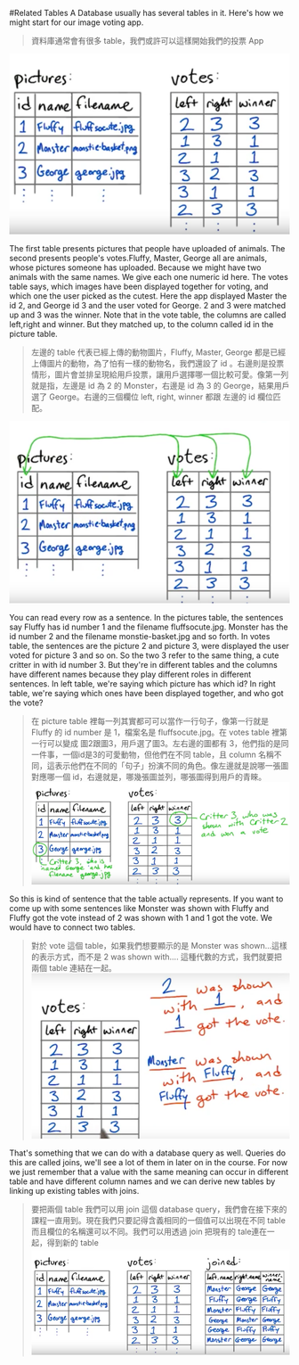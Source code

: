 #Related Tables
A Database usually has several tables in it. Here's how we might start for our image voting app.
>資料庫通常會有很多 table，我們或許可以這樣開始我們的投票 App

![](/assets/relatedTables_1.png)

The first table presents pictures that people have uploaded of animals. The second presents people's votes.Fluffy, Master, George all are animals, whose pictures someone has uploaded. Because we might have two animals with the same names. We give each one numeric id here. The votes table says, which images have been displayed together for voting, and which one the user picked as the cutest. Here the app displayed Master the id 2, and George id 3 and the user voted for George. 2 and 3 were matched up and 3 was the winner. Note that in the vote table, the columns are called left,right and winner. But they matched up, to the column called id in the picture table. 
>左邊的 table 代表已經上傳的動物圖片，Fluffy, Master, George 都是已經上傳圖片的動物，為了怕有一樣的動物名，我們還設了 id 。右邊則是投票情形，圖片會並排呈現給用戶投票，讓用戶選擇哪一個比較可愛。像第一列就是指，左邊是 id 為 2 的 Monster，右邊是 id 為 3 的 George，結果用戶選了 George。右邊的三個欄位 left, right, winner 都跟 左邊的 id 欄位匹配。

![](/assets/relatedTables_2.png)

You can read every row as a sentence. In the pictures table, the sentences say Fluffy has id number 1 and the filename fluffsocute.jpg. Monster has the id number 2 and the filename monstie-basket.jpg and so forth. In votes table, the sentences are the picture 2 and picture 3, were displayed the user voted for picture 3 and so on. So the two 3 refer to the same thing, a cute critter in with id number 3. But they're in different tables and the columns have different names because they play different roles in different sentences. In left table, we're saying which picture has which id? In right table, we're saying which ones have been displayed together, and who got the vote?
>在 picture table 裡每一列其實都可可以當作一行句子，像第一行就是 Fluffy 的 id number 是 1，檔案名是 fluffsocute.jpg。在 votes table 裡第一行可以變成 圖2跟圖3，用戶選了圖3。左右邊的圖都有 3，他們指的是同一件事，一個id是3的可愛動物，但他們在不同 table，且 column 名稱不同，這表示他們在不同的「句子」扮演不同的角色。像左邊就是說哪一張圖對應哪一個 id，右邊就是，哪幾張圖並列，哪張圖得到用戶的青睞。
![](/assets/relatedTables_3.png)

So this is kind of sentence that the table actually represents. If you want to come up with some sentences like Monster was shown with Fluffy and Fluffy got the vote instead of 2 was shown with 1 and 1 got the vote. We would have to connect two tables.
>對於 vote 這個 table，如果我們想要顯示的是 Monster was shown...這樣的表示方式，而不是 2 was shown with.... 這種代數的方式，我們就要把兩個 table 連結在一起。
![](/assets/relatedTables_4.png)

That's something that we can do with a database query as well. Queries do this are called joins, we'll see a lot of them in later on in the course. For now we just remember that a value with the same meaning can occur in different table and have different column names and we can derive new tables by linking up existing tables with joins.
>要把兩個 table 我們可以用 join 這個 database query，我們會在接下來的課程一直用到。現在我們只要記得含義相同的一個值可以出現在不同 table 而且欄位的名稱還可以不同。我們可以用透過 join 把現有的 tale連在一起，得到新的 table
![](/assets/relatedTables_5.png)

